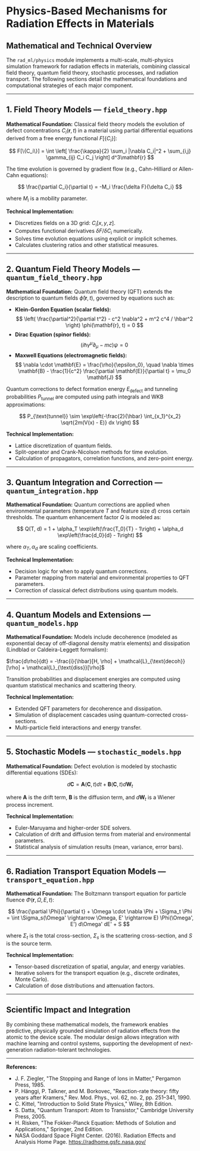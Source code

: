# Physics-Based Mechanisms for Radiation Effects in Materials

## Mathematical and Technical Overview

The `rad_ml/physics` module implements a multi-scale, multi-physics simulation framework for radiation effects in materials, combining classical field theory, quantum field theory, stochastic processes, and radiation transport. The following sections detail the mathematical foundations and computational strategies of each major component.

---

## 1. Field Theory Models — `field_theory.hpp`

**Mathematical Foundation:**
Classical field theory models the evolution of defect concentrations $C_i(\mathbf{r}, t)$ in a material using partial differential equations derived from a free energy functional $F[\{C_i\}]$:

$$
F[\{C_i\}] = \int \left[ \frac{\kappa}{2} \sum_i |\nabla C_i|^2 + \sum_{i,j} \gamma_{ij} C_i C_j \right] d^3\mathbf{r}
$$

The time evolution is governed by gradient flow (e.g., Cahn-Hilliard or Allen-Cahn equations):

$$
\frac{\partial C_i}{\partial t} = -M_i \frac{\delta F}{\delta C_i}
$$

where $M_i$ is a mobility parameter.

**Technical Implementation:**
- Discretizes fields on a 3D grid: $C_i[x, y, z]$.
- Computes functional derivatives $\delta F / \delta C_i$ numerically.
- Solves time evolution equations using explicit or implicit schemes.
- Calculates clustering ratios and other statistical measures.

---

## 2. Quantum Field Theory Models — `quantum_field_theory.hpp`

**Mathematical Foundation:**
Quantum field theory (QFT) extends the description to quantum fields $\hat{\phi}(\mathbf{r}, t)$, governed by equations such as:

- **Klein-Gordon Equation (scalar fields):**
  $$
  \left( \frac{\partial^2}{\partial t^2} - c^2 \nabla^2 + m^2 c^4 / \hbar^2 \right) \phi(\mathbf{r}, t) = 0
  $$
- **Dirac Equation (spinor fields):**
  $$
  (i\hbar \gamma^\mu \partial_\mu - mc) \psi = 0
  $$
- **Maxwell Equations (electromagnetic fields):**
  $$
  \nabla \cdot \mathbf{E} = \frac{\rho}{\epsilon_0}, \quad \nabla \times \mathbf{B} - \frac{1}{c^2} \frac{\partial \mathbf{E}}{\partial t} = \mu_0 \mathbf{J}
  $$

Quantum corrections to defect formation energy $E_{\text{defect}}$ and tunneling probabilities $P_{\text{tunnel}}$ are computed using path integrals and WKB approximations:

$$
P_{\text{tunnel}} \sim \exp\left(-\frac{2}{\hbar} \int_{x_1}^{x_2} \sqrt{2m(V(x) - E)} dx \right)
$$

**Technical Implementation:**
- Lattice discretization of quantum fields.
- Split-operator and Crank-Nicolson methods for time evolution.
- Calculation of propagators, correlation functions, and zero-point energy.

---

## 3. Quantum Integration and Correction — `quantum_integration.hpp`

**Mathematical Foundation:**
Quantum corrections are applied when environmental parameters (temperature $T$ and feature size $d$) cross certain thresholds. The quantum enhancement factor $Q$ is modeled as:

$$
Q(T, d) = 1 + \alpha_T \exp\left(\frac{T_0}{T} - 1\right) + \alpha_d \exp\left(\frac{d_0}{d} - 1\right)
$$

where $\alpha_T, \alpha_d$ are scaling coefficients.

**Technical Implementation:**
- Decision logic for when to apply quantum corrections.
- Parameter mapping from material and environmental properties to QFT parameters.
- Correction of classical defect distributions using quantum models.

---

## 4. Quantum Models and Extensions — `quantum_models.hpp`

**Mathematical Foundation:**
Models include decoherence (modeled as exponential decay of off-diagonal density matrix elements) and dissipation (Lindblad or Caldeira-Leggett formalism):

$\frac{d\rho}{dt} = -\frac{i}{\hbar}[H, \rho] + \mathcal{L}_{\text{decoh}}[\rho] + \mathcal{L}_{\text{diss}}[\rho]$

Transition probabilities and displacement energies are computed using quantum statistical mechanics and scattering theory.

**Technical Implementation:**
- Extended QFT parameters for decoherence and dissipation.
- Simulation of displacement cascades using quantum-corrected cross-sections.
- Multi-particle field interactions and energy transfer.

---

## 5. Stochastic Models — `stochastic_models.hpp`

**Mathematical Foundation:**
Defect evolution is modeled by stochastic differential equations (SDEs):

$$
d\mathbf{C} = \mathbf{A}(\mathbf{C}, t) dt + \mathbf{B}(\mathbf{C}, t) d\mathbf{W}_t
$$

where $\mathbf{A}$ is the drift term, $\mathbf{B}$ is the diffusion term, and $d\mathbf{W}_t$ is a Wiener process increment.

**Technical Implementation:**
- Euler-Maruyama and higher-order SDE solvers.
- Calculation of drift and diffusion terms from material and environmental parameters.
- Statistical analysis of simulation results (mean, variance, error bars).

---

## 6. Radiation Transport Equation Models — `transport_equation.hpp`

**Mathematical Foundation:**
The Boltzmann transport equation for particle fluence $\Phi(\mathbf{r}, \Omega, E, t)$:

$$
\frac{\partial \Phi}{\partial t} + \Omega \cdot \nabla \Phi + \Sigma_t \Phi = \int \Sigma_s(\Omega' \rightarrow \Omega, E' \rightarrow E) \Phi(\Omega', E') d\Omega' dE' + S
$$

where $\Sigma_t$ is the total cross-section, $\Sigma_s$ is the scattering cross-section, and $S$ is the source term.

**Technical Implementation:**
- Tensor-based discretization of spatial, angular, and energy variables.
- Iterative solvers for the transport equation (e.g., discrete ordinates, Monte Carlo).
- Calculation of dose distributions and attenuation factors.

---

## Scientific Impact and Integration

By combining these mathematical models, the framework enables predictive, physically grounded simulation of radiation effects from the atomic to the device scale. The modular design allows integration with machine learning and control systems, supporting the development of next-generation radiation-tolerant technologies.

---

**References:**
- J. F. Ziegler, "The Stopping and Range of Ions in Matter," Pergamon Press, 1985.
- P. Hänggi, P. Talkner, and M. Borkovec, "Reaction-rate theory: fifty years after Kramers," Rev. Mod. Phys., vol. 62, no. 2, pp. 251–341, 1990.
- C. Kittel, "Introduction to Solid State Physics," Wiley, 8th Edition.
- S. Datta, "Quantum Transport: Atom to Transistor," Cambridge University Press, 2005.
- H. Risken, "The Fokker-Planck Equation: Methods of Solution and Applications," Springer, 2nd Edition.
- NASA Goddard Space Flight Center. (2016). Radiation Effects and Analysis Home Page. https://radhome.gsfc.nasa.gov/
